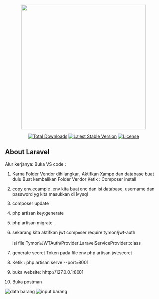 <p align="center"><a rel="nofollow" href="https://laravel.com" target="_blank"><img src="https://raw.githubusercontent.com/laravel/art/master/logo-lockup/5%20SVG/2%20CMYK/1%20Full%20Color/laravel-logolockup-cmyk-red.svg" width="400" rel="nofollow"></a></p>

<p align="center">
<a href="https://packagist.org/packages/laravel/framework" rel="nofollow"><img src="https://img.shields.io/packagist/dt/laravel/framework" alt="Total Downloads" rel="nofollow"></a>
<a href="https://packagist.org/packages/laravel/framework" rel="nofollow"><img src="https://img.shields.io/packagist/v/laravel/framework" alt="Latest Stable Version" rel="nofollow"></a>
<a href="https://packagist.org/packages/laravel/framework" rel="nofollow"><img src="https://img.shields.io/packagist/l/laravel/framework" alt="License" rel="nofollow"></a>
</p>

## About Laravel

Alur kerjanya:
Buka VS code :

1. Karna Folder Vendor dihilangkan, Aktifkan Xampp dan database buat dulu 
Buat kembalikan Folder Vendor
Ketik : Composer install

2. copy env.ecample .env 
kita buat enc dan isi database, username dan password yg kita masukkan di Mysql

3. composer update

4. php artisan key:generate

5. php artisan migrate

6. sekarang kita aktifkan jwt
composer require tymon/jwt-auth   <br>  
  isi file Tymon\JWTAuth\Provider\LaravelServiceProvider::class

7. generate secret Token pada file env
php artisan jwt:secret

8. Ketik : php artisan serve --port=8001

9. buka website: hhtp://127.0.0.1:8001

10. Buka postman


![data barang](https://github.com/AlfiNashri-WebDesign/ProjectTiga/assets/23645665/fa5973fe-5e0a-453e-9bbf-ca87728c0d1f)
![input barang](https://github.com/AlfiNashri-WebDesign/ProjectTiga/assets/23645665/3dc7c56b-5369-4148-8c10-8a5bb12b2f78)
